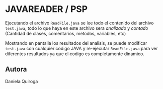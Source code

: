# JAVAREADER / PSP

Ejecutando el archivo `ReadFile.java` se lee todo el contenido del archivo `test.java`, todo lo que haya en este archivo sera *analizado* y *contado* (Cantidad de clases, comentarios, metodos, variables, etc)

Mostrando en pantalla los resultados del analisis, se puede modificar `test.java` con cualquier codigo JAVA y re-ejecutar `ReadFile.java` para ver diferentes resultados ya que el codigo es completamente dinamico.

## Autora
Daniela Quiroga
